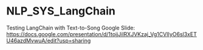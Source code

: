 # NLP_SYS_LangChain
Testing LangChain with Text-to-Song
Google Slide: https://docs.google.com/presentation/d/1tojjJilRXJVKzaj_Vg1CVIIyO6sl3xETU46azdMvwuA/edit?usp=sharing
